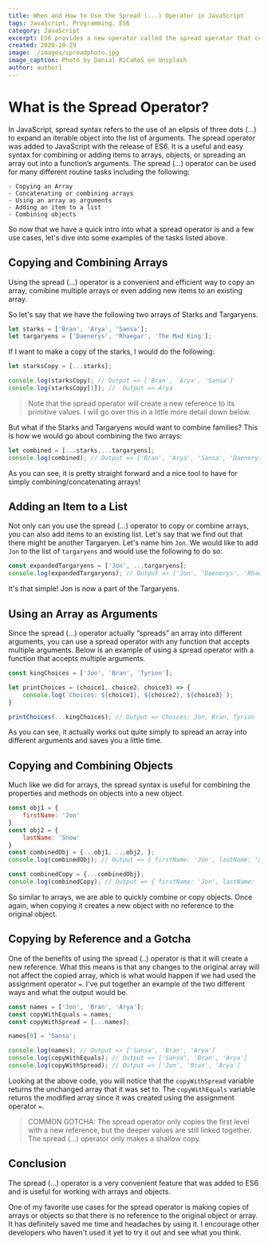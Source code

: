 ```yaml
---
title: When and How to Use the Spread (...) Operator in JavaScript
tags: JavaScript, Programming, ES6
category: JavaScript
excerpt: ES6 provides a new operator called the spread operator that consists of three dots (...). The spread operator is a useful and easy syntax for combining or adding items to arrays, objects, or spreading an array out into a function’s arguments.
created: 2020-10-29
image: ./images/spreadphoto.jpg
image_caption: Photo by Danial RiCaRoS on Unsplash
author: author1
---
```


# What is the Spread Operator?

In JavaScript, spread syntax refers to the use of an elipsis of three dots (...) to expand an iterable object into the list of arguments. The spread operator was added to JavaScript with the release of ES6. It is a useful and easy syntax for combining or adding items to arrays, objects, or spreading an array out into a function’s arguments. The spread (...) operator can be used for many different routine tasks including the following:

    - Copying an Array
    - Concatenating or combining arrays
    - Using an array as arguments
    - Adding an item to a list
    - Combining objects

So now that we have a quick intro into what a spread operator is and a few use cases, let's dive into some examples of the tasks listed above.

## Copying and Combining Arrays

Using the spread (...) operator is a convenient and efficient way to copy an array, comibine multiple arrays or even adding new items to an existing array.


So let's say that we have the following two arrays of Starks and Targaryens.

```js
let starks = ['Bran', 'Arya', 'Sansa'];
let targaryens = ['Daenerys', 'Rhaegar', 'The Mad King'];
```

If I want to make a copy of the starks, I would do the following: 

```js
let starksCopy = [...starks];

console.log(starksCopy); // Output => ['Bran', 'Arya', 'Sansa']
console.log(starksCopy[1]); //  Output => Arya
```

> Note that the spread operator will create a new reference to its primitive values. I will go over this in a little more detail down below.


But what if the Starks and Targaryens would want to combine families? This is how we would go about combining the two arrays:

```js
let combined = [...starks,...targaryens];
console.log(combined); // Output => ['Bran', 'Arya', 'Sansa', 'Daenerys', 'Rhaegar', 'The Mad King']
```

As you can see, it is pretty straight forward and a nice tool to have for simply combining/concatenating arrays!

## Adding an Item to a List

Not only can you use the spread (...) operator to copy or combine arrays, you can also add items to an existing list. Let's say that we find out that there might be another Targaryen. Let's name him `Jon`. We would like to add `Jon` to the list of `targaryens` and would use the following to do so:

```js
const expandedTargaryens = ['Jon', ...targaryens];
console.log(expandedTargaryens); // Output => ['Jon', 'Daenerys', 'Rhaegar', 'The Mad King']
```

It's that simple! Jon is now a part of the Targaryens.

## Using an Array as Arguments

Since the spread (...) operator actually “spreads” an array into different arguments, you can use a spread operator with any function that accepts multiple arguments. Below is an example of using a spread operator with a function that accepts multiple arguments.

```js
const kingChoices = ['Jon', 'Bran', 'Tyrion'];

let printChoices = (choice1, choice2, choice3) => {
    console.log(`Choices: ${choice1}, ${choice2}, ${choice3}`);
} 

printChoices(...kingChoices); // Output => Choices: Jon, Bran, Tyrion
```

As you can see, it actually works out quite simply to spread an array into different arguments and saves you a little time.


## Copying and Combining Objects

Much like we did for arrays, the spread syntax is useful for combining the properties and methods on objects into a new object. 

```js
const obj1 = {
    firstName: 'Jon'
}
const obj2 = {
    lastName: 'Snow'
}
const combinedObj = {...obj1, ...obj2, };
console.log(combinedObj); // Output => { firstName: 'Jon', lastName: 'Snow'}

const combinedCopy = {...combinedObj};
console.log(combinedCopy); // Output => { firstName: 'Jon', lastName: 'Snow'}
```

So similar to arrays, we are able to quickly combine or copy objects. Once again, when copying it creates a new object with no reference to the original object.

## Copying by Reference and a Gotcha

One of the benefits of using the spread (..) operator is that it will create a new reference. What this means is that any changes to the original array will not affect the copied array, which is what would happen if we had used the assignment operator `=`. I've put together an example of the two different ways and what the output would be.

```js
const names = ['Jon', 'Bran', 'Arya'];
const copyWithEquals = names;
const copyWithSpread = [...names];

names[0] = 'Sansa';

console.log(names); // Output => ['Sansa', 'Bran', 'Arya']
console.log(copyWithEquals); // Output => ['Sansa', 'Bran', 'Arya']
console.log(copyWithSpread); // Output => ['Jon', 'Bran', 'Arya']
```

Looking at the above code, you will notice that the `copyWithSpread` variable returns the unchanged array that it was set to. The `copyWithEquals` variable returns the modified array since it was created using the assignment operator `=`.

> COMMON GOTCHA: The spread operator only copies the first level with a new reference, but the deeper values are still linked together. The spread (...) operator only makes a shallow copy.

## Conclusion

The spread (...) operator is a very convenient feature that was added to ES6 and is useful for working with arrays and objects. 

One of my favorite use cases for the spread operator is making copies of arrays or objects so that there is no reference to the original object or array. It has definitely saved me time and headaches by using it. I encourage other developers who haven't used it yet to try it out and see what you think.



